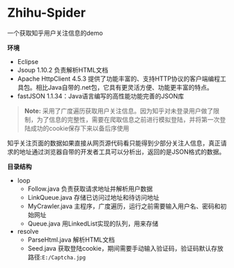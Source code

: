 # Zhihu-Spider
一个获取知乎用户关注信息的demo

**环境**

 - Eclipse
 - Jsoup 1.10.2 负责解析HTML文档
 - Apache HttpClient 4.5.3 提供了功能丰富的、支持HTTP协议的客户端编程工具包。相比Java自带的.net包，它具有更灵活方便、功能更丰富的特点。
 - fastJSON 1.1.34：Java语言编写的高性能功能完善的JSON库
 
> **Note:** 采用了广度遍历获取用户关注信息。因为知乎对未登录用户做了限制，为了信息的完整性，需要在爬取信息之前进行模拟登陆，并将第一次登陆成功的cookie保存下来以备后序使用

知乎关注页面的数据如果直接从网页源代码看只能得到少部分关注人信息，真正请求的地址通过浏览器自带的开发者工具可以分析出，返回的是JSON格式的数据。

**目录结构**

* loop
  * Follow.java 负责获取请求地址并解析用户数据  
  * LinkQueue.java 存储已访问过地址和待访问地址  
  * MyCrawler.java 主程序，广度遍历，运行之前需要输入用户名、密码和初始网址  
  * Queue.java 用LinkedList实现的队列，用来存储
* resolve  
  * ParseHtml.java 解析HTML文档    
  * Seed.java 获取登陆cookie，期间需要手动输入验证码，验证码默认存放路径:`E:/Captcha.jpg`


